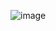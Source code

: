 ![image](https://user-images.githubusercontent.com/87923556/150409192-cede3b44-5227-4aec-b2f2-cc3580193b7d.png)
